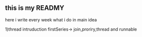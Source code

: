 ## this is my READMY

here i write every week what i do in main idea

1)thread intruduction firstSeries-> join,proriry,thread and runnable
